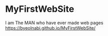 # MyFirstWebSite
I am The MAN who have ever made web pages
https://byeolnabi.github.io/MyFirstWebSite/

